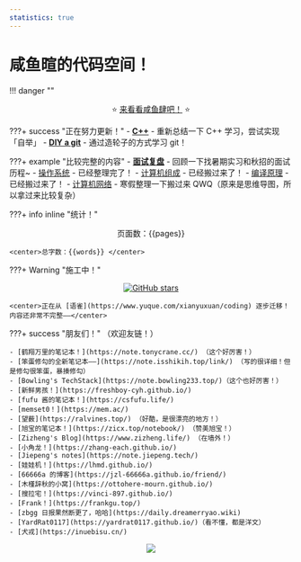 ```yaml
---
statistics: true
---
```


# 咸鱼暄的代码空间！

!!! danger ""
    <center> ⭐ [来看看咸鱼肆吧！](https://github.com/SaltyfishShop) ⭐ </center>
    
???+ success "正在努力更新！"
    - [**C++**](cpp/cpp_restart/index.md) - 重新总结一下 C++ 学习，尝试实现「自举」
    - [**DIY a git**](git/index.md) - 通过造轮子的方式学习 git！

???+ example "比较完整的内容"
    - [**面试复盘**](interviews/overview.md) - 回顾一下找暑期实习和秋招的面试历程~
    - [操作系统](核心知识/os/I_overview/1_intro/) - 已经整理完了！
    - [计算机组成](computer_organization/index.md) - 已经搬过来了！
    - [编译原理](compile_principle/) - 已经搬过来了！
    - [计算机网络](https://www.yuque.com/xianyuxuan/coding/network) - 寒假整理一下搬过来 QWQ（原来是思维导图，所以拿过来比较复杂）

???+ info inline "统计！"
    <center>页面数：{{pages}} </center>
    
    <center>总字数：{{words}} </center>

???+ Warning "施工中！" 
    <center>[![GitHub stars](https://img.shields.io/github/stars/xuan-insr/xuan-insr.github.io.svg?style=social&label=Stars)](https://github.com/xuan-insr/xuan-insr.github.io)</center>

    <center>正在从 [语雀](https://www.yuque.com/xianyuxuan/coding) 逐步迁移！内容还非常不完整——</center>

???+ success "朋友们！"
    （欢迎友链！）

    - [鹤翔万里的笔记本！](https://note.tonycrane.cc/) （这个好厉害！）
    - [笨蛋修勾的全新笔记本——](https://note.isshikih.top/link/) （写的很详细！但是修勾很笨蛋，暴揍修勾）
    - [Bowling's TechStack](https://note.bowling233.top/)（这个也好厉害！）
    - [新鲜男孩！](https://freshboy-cyh.github.io/) 
    - [fufu 酱的笔记本！](https://csfufu.life/)
    - [memset0！](https://mem.ac/)
    - [望薮](https://ralvines.top/) （好酷，是很漂亮的地方！）
    - [旭宝的笔记本！](https://zicx.top/notebook/) （赞美旭宝！）
    - [Zizheng's Blog](https://www.zizheng.life/) （在墙外！）
    - [小角龙！](https://zhang-each.github.io/)
    - [Jiepeng's notes](https://note.jiepeng.tech/)
    - [娃娃机！](https://lhmd.github.io/)
    - [66666a 的博客](https://jzl-66666a.github.io/friend/)
    - [木槿辞秋的小窝](https://ottohere-mourn.github.io/)
    - [搜拉宅！](https://vinci-897.github.io/)
    - [Frank！](https://frankgu.top/)
    - [zbgg 日报果然断更了，哈哈](https://daily.dreamerryao.wiki)
    - [YardRat0117](https://yardrat0117.github.io/)（看不懂，都是洋文）
    - [犬戎](https://inuebisu.cn/)

<center><img src="index.assets/image.png"/></center>




